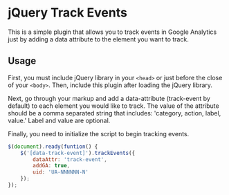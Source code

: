 # jQuery Track Events

This is a simple plugin that allows you to track events in Google Analytics just by adding a data attribute to the element you want to track.

## Usage

First, you must include jQuery library in your `<head>` or just before the close of your `<body>`. Then, include this plugin after loading the jQuery library.

Next, go through your markup and add a data-attribute (track-event by default) to each element you would like to track. The value of the attribute should be a comma separated string that includes: 'category, action, label, value.' Label and value are optional.

Finally, you need to initialize the script to begin tracking events.

```javascript
$(document).ready(funtion() {
	$('[data-track-event]').trackEvents({
		dataAttr: 'track-event',
		addGA: true,
		uid: 'UA-NNNNNN-N'
	});
});
```